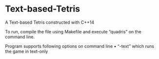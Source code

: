 # Text-based-Tetris
A Text-based Tetris constructed with C++14
 
To run, compile the file using Makefile and execute “quadris” on the command line.

Program supports following options on command line
•	“-text” which runs the game in text-only

 
